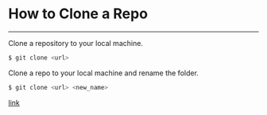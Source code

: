 # How to Clone a Repo

---

Clone a repository to your local machine.

```bash
$ git clone <url>
```

Clone a repo to your local machine and rename the folder.

```bash
$ git clone <url> <new_name>
```

[link](https://git-scm.com/docs/git-clone)
